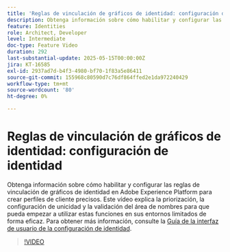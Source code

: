 ```yaml
---
title: 'Reglas de vinculación de gráficos de identidad: configuración de identidad'
description: Obtenga información sobre cómo habilitar y configurar las reglas de vinculación de gráficos de identidad en Adobe Experience Platform para crear perfiles de cliente precisos.
feature: Identities
role: Architect, Developer
level: Intermediate
doc-type: Feature Video
duration: 292
last-substantial-update: 2025-05-15T00:00:00Z
jira: KT-16585
exl-id: 2937ad7d-b4f3-4980-bf70-1f83a5e86411
source-git-commit: 155968c80590d7c76df864ffed2e1da972240429
workflow-type: tm+mt
source-wordcount: '80'
ht-degree: 0%

---
```


# Reglas de vinculación de gráficos de identidad: configuración de identidad

Obtenga información sobre cómo habilitar y configurar las reglas de vinculación de gráficos de identidad en Adobe Experience Platform para crear perfiles de cliente precisos. Este vídeo explica la priorización, la configuración de unicidad y la validación del área de nombres para que pueda empezar a utilizar estas funciones en sus entornos limitados de forma eficaz. Para obtener más información, consulte la [Guía de la interfaz de usuario de la configuración de identidad](https://experienceleague.adobe.com/es/docs/experience-platform/identity/features/identity-graph-linking-rules/identity-settings-ui).

>[!VIDEO](https://video.tv.adobe.com/v/3475965/?captions=spa&learn=on&enablevpops)
